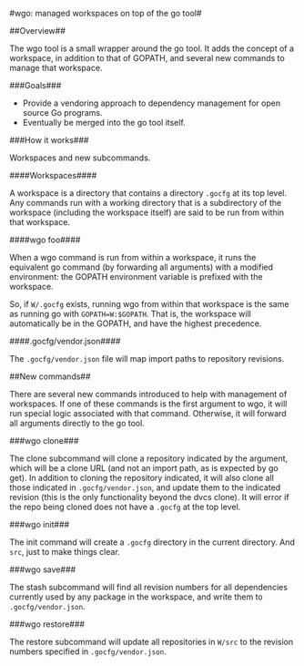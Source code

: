 #wgo: managed workspaces on top of the go tool#

##Overview##

The wgo tool is a small wrapper around the go tool. It adds the concept of a workspace, in addition to that of GOPATH, and several new commands to manage that workspace.

###Goals###

- Provide a vendoring approach to dependency management for open source Go programs.
- Eventually be merged into the go tool itself.

###How it works###

Workspaces and new subcommands.

####Workspaces####

A workspace is a directory that contains a directory `.gocfg` at its top level. Any commands run with a working directory that is a subdirectory of the workspace (including the workspace itself) are said to be run from within that workspace.

####wgo foo####

When a wgo command is run from within a workspace, it runs the equivalent go command (by forwarding all arguments) with a modified environment: the GOPATH environment variable is prefixed with the workspace.

So, if `W/.gocfg` exists, running wgo from within that workspace is the same as running go with `GOPATH=W:$GOPATH`. That is, the workspace will automatically be in the GOPATH, and have the highest precedence.

####.gocfg/vendor.json####

The `.gocfg/vendor.json` file will map import paths to repository revisions.

##New commands##

There are several new commands introduced to help with management of workspaces. If one of these commands is the first argument to wgo, it will run special logic associated with that command. Otherwise, it will forward all arguments directly to the go tool.

###wgo clone###

The clone subcommand will clone a repository indicated by the argument, which will be a clone URL (and not an import path, as is expected by go get).
In addition to cloning the repository indicated, it will also clone all those indicated in `.gocfg/vendor.json`, and update them to the indicated revision (this is the only functionality beyond the dvcs clone).
It will error if the repo being cloned does not have a `.gocfg` at the top level.

###wgo init###

The init command will create a `.gocfg` directory in the current directory. And `src`, just to make things clear.

###wgo save###

The stash subcommand will find all revision numbers for all dependencies currently used by any package in the workspace, and write them to `.gocfg/vendor.json`.

###wgo restore###

The restore subcommand will update all repositories in `W/src` to the revision numbers specified in `.gocfg/vendor.json`.

